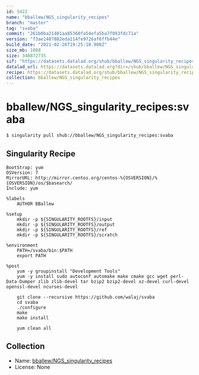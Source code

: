 ```yaml
---
id: 5422
name: "bballew/NGS_singularity_recipes"
branch: "master"
tag: "svaba"
commit: "261b0ba21401aa85360fa54efa5ba7f093fdc71a"
version: "f3ae1487882eda114fe9726af6ffb44e"
build_date: "2021-02-26T19:25:10.900Z"
size_mb: 1088
size: 348872735
sif: "https://datasets.datalad.org/shub/bballew/NGS_singularity_recipes/svaba/2021-02-26-261b0ba2-f3ae1487/f3ae1487882eda114fe9726af6ffb44e.simg"
datalad_url: https://datasets.datalad.org?dir=/shub/bballew/NGS_singularity_recipes/svaba/2021-02-26-261b0ba2-f3ae1487/
recipe: https://datasets.datalad.org/shub/bballew/NGS_singularity_recipes/svaba/2021-02-26-261b0ba2-f3ae1487/Singularity
collection: bballew/NGS_singularity_recipes
---
```


# bballew/NGS_singularity_recipes:svaba

```bash
$ singularity pull shub://bballew/NGS_singularity_recipes:svaba
```

## Singularity Recipe

```singularity
BootStrap: yum
OSVersion: 7
MirrorURL: http://mirror.centos.org/centos-%{OSVERSION}/%{OSVERSION}/os/$basearch/
Include: yum

%labels
    AUTHOR BBallew

%setup
    mkdir -p ${SINGULARITY_ROOTFS}/input
    mkdir -p ${SINGULARITY_ROOTFS}/output
    mkdir -p ${SINGULARITY_ROOTFS}/ref
    mkdir -p ${SINGULARITY_ROOTFS}/scratch

%environment
    PATH=/svaba/bin:$PATH
    export PATH

%post
    yum -y groupinstall "Development Tools"
    yum -y install sudo autoconf automake make cmake gcc wget perl-Data-Dumper zlib zlib-devel tar bzip2 bzip2-devel xz-devel curl-devel openssl-devel ncurses-devel

    git clone --recursive https://github.com/walaj/svaba
    cd svaba
    ./configure
    make
    make install

    yum clean all
```

## Collection

 - Name: [bballew/NGS_singularity_recipes](https://github.com/bballew/NGS_singularity_recipes)
 - License: None

